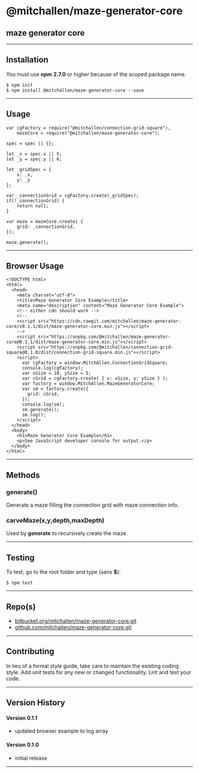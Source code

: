 
@mitchallen/maze-generator-core
==
maze generator core
--
* * *
## Installation

You must use __npm__ __2.7.0__ or higher because of the scoped package name.

    $ npm init
    $ npm install @mitchallen/maze-generator-core --save
  
* * *

## Usage

	var cgFactory = require("@mitchallen/connection-grid-square"),
        mazeCore = require("@mitchallen/maze-generator-core");
    
    spec = spec || {};

    let _x = spec.x || 5;
    let _y = spec.y || 6;

    let _gridSpec = {
        x: _x,
        y: _y
    };

    var _connectionGrid = cgFactory.create(_gridSpec);
    if(!_connectionGrid) {
        return null;
    }

    var maze = mazeCore.create( {
        grid: _connectionGrid,
    });
    
	maze.generate();

* * *

## Browser Usage

    <!DOCTYPE html>
    <html>
      <head>
        <meta charset="utf-8">
        <title>Maze Generator Core Example</title>
        <meta name="description" content="Maze Generator Core Example">
        <!-- either cdn should work -->
        <!--
        <script src="https://cdn.rawgit.com/mitchallen/maze-generator-core/v0.1.1/dist/maze-generator-core.min.js"></script>
        -->
        <script src="https://unpkg.com/@mitchallen/maze-generator-core@0.1.1/dist/maze-generator-core.min.js"></script>
        <script src="https://unpkg.com/@mitchallen/connection-grid-square@0.1.0/dist/connection-grid-square.min.js"></script>
        <script>
          var cgFactory = window.MitchAllen.ConnectionGridSquare;
          console.log(cgFactory);
          var xSize = 10, ySize = 5;
          var cGrid = cgFactory.create( { x: xSize, y: ySize } );
          var factory = window.MitchAllen.MazeGeneratorCore;
          var sm = factory.create({
            grid: cGrid,
          });
          console.log(sm);
          sm.generate();
          sm.log();  
        </script>
      </head>
      <body>
        <h1>Maze Generator Core Example</h1>
        <p>See JavaScript developer console for output.</p>
      </body>
    </html>
	
* * *

## Methods

### generate() 

Generate a maze filling the connection grid with maze connection info.

### carveMaze(x,y,depth,maxDepth)

Used by __generate__ to recursively create the maze.
	
* * *

## Testing

To test, go to the root folder and type (sans __$__):

    $ npm test
   
* * *
 
## Repo(s)

* [bitbucket.org/mitchallen/maze-generator-core.git](https://bitbucket.org/mitchallen/maze-generator-core.git)
* [github.com/mitchallen/maze-generator-core.git](https://github.com/mitchallen/maze-generator-core.git)

* * *

## Contributing

In lieu of a formal style guide, take care to maintain the existing coding style.
Add unit tests for any new or changed functionality. Lint and test your code.

* * *

## Version History

#### Version 0.1.1

* updated browser example to log array

#### Version 0.1.0 

* initial release

* * *
